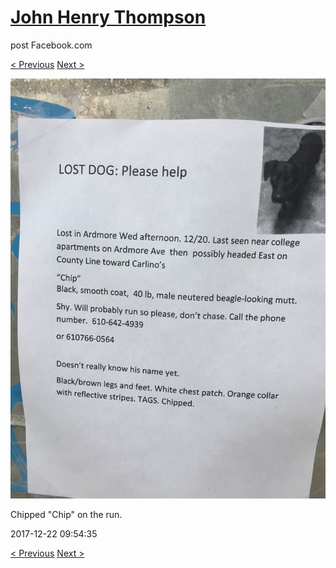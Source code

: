 # [John Henry Thompson](../README.md)
post Facebook.com

[< Previous](2018-01-13-3.md) [Next >](2017-12-22-2.md)

[![](../media/2017-12-22/Timeline-Photos-Chipped-Chip-on-the-run.jpg)](../README.md)

Chipped "Chip" on the run.

2017-12-22 09:54:35

[< Previous](2018-01-13-3.md) [Next >](2017-12-22-2.md)